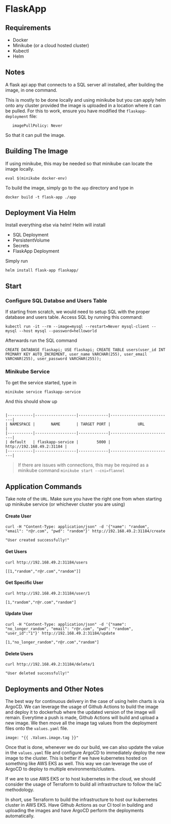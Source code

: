 # FlaskApp

## Requirements

- Docker
- Minikube (or a cloud hosted cluster)
- Kubectl
- Helm

## Notes

A flask api app that connects to a SQL server all installed, after building the image, in one command. 

This is mostly to be done locally and using minikube but you can apply helm onto any cluster provided the image is uploaded in a location where it can be pulled. For this to work, ensure you have modified the `flaskapp-deployment` file:

```image: flask-app
   imagePullPolicy: Never
```

So that it can pull the image.


## Building The Image

If using minikube, this may be needed so that minikube can locate the image locally.

`eval $(minikube docker-env)`

To build the image, simply go to the `app` directory and type in

```docker build -t flask-app ./app```

## Deployment Via Helm

Install everything else via helm! Helm will install

- SQL Deployment
- PersistentVolume
- Secrets
- FlaskApp Deployment

Simply run

```helm install flask-app flaskapp/```

## Start

### Configure SQL Databse and Users Table

If starting from scratch, we would need to setup SQL with the proper database and users table. Access SQL by running this command:


```kubectl run -it --rm --image=mysql --restart=Never mysql-client -- mysql --host mysql --password=helloworld```

Afterwards run the SQL command

`CREATE DATABASE flaskapi;
USE flaskapi;
CREATE TABLE users(user_id INT PRIMARY KEY AUTO_INCREMENT, user_name VARCHAR(255), user_email VARCHAR(255), user_password VARCHAR(255));`

### Minikube Service

To get the service started, type in

```minikube service flaskapp-service```

And this should show up

```

|-----------|------------------|-------------|---------------------------|
| NAMESPACE |       NAME       | TARGET PORT |            URL            |
|-----------|------------------|-------------|---------------------------|
| default   | flaskapp-service |        5000 | http://192.168.49.2:31184 |
|-----------|------------------|-------------|---------------------------|
```

> If there are issues with connections, this may be required as a minikube command `minikube start --cni=flannel`


## Application Commands

Take note of the `URL`. Make sure you have the right one from when starting up minikube service (or whichever cluster you are using)

#### Create User

```curl -H "Content-Type: application/json" -d '{"name": "random", "email": "r@r.com", "pwd": "random"}' http://192.168.49.2:31184/create```

```"User created successfully!"```


#### Get Users

```curl http://192.168.49.2:31184/users```

```[[1,"random","r@r.com","random"]]```

#### Get Specific User

```curl http://192.168.49.2:31184/user/1```

```[1,"random","r@r.com","random"]```

#### Update User

```curl -H "Content-Type: application/json" -d '{"name": "no_longer_random", "email": "r@r.com", "pwd": "random", "user_id":"1"}' http://192.168.49.2:31184/update```

```[1,"no_longer_random","r@r.com","random"]```

#### Delete Users

```curl http://192.168.49.2:31184/delete/1```

```"User deleted successfully!"```

## Deployments and Other Notes

The best way for continuous delivery in the case of using helm charts is via ArgoCD. We can leverage the usage of Github Actions to build the image and deploy it to dockerhub where the updated version of the image will remain. Everytime a push is made, Github Actions will build and upload a new image. We then move all the image tag values from the deployment files onto the `values.yaml` file.

```image: "{{ .Values.image.tag }}"```

Once that is done, whenever we do our build, we can also update the value in the `values.yaml` file and configure ArgoCD to immediately deploy the new image to the cluster. This is better if we have kubernetes hosted on something like AWS EKS as well. This way we can leverage the use of ArgoCD to deploy to multiple environments/clusters.

If we are to use AWS EKS or to host kubernetes in the cloud, we should consider the usage of Terraform to build all infrastructure to follow the IaC methodology.

In short, use Terraform to build the infrastructure to host our kubernetes cluster in AWS EKS. Have Github Actions as our CI tool in building and uploading the images and have ArgoCD perform the deployments automatically.
